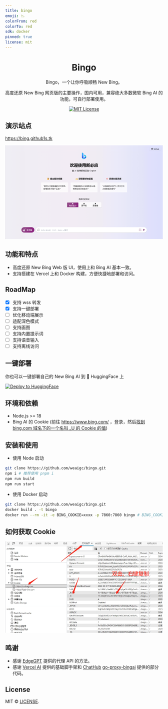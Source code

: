 ```yaml
---
title: bingo
emoji: 📉
colorFrom: red
colorTo: red
sdk: docker
pinned: true
license: mit
---
```


<div align="center">

# Bingo 

Bingo，一个让你呼吸顺畅 New Bing。

高度还原 New Bing 网页版的主要操作，国内可用，兼容绝大多数微软 Bing AI 的功能，可自行部署使用。

[![MIT License](https://img.shields.io/badge/license-MIT-97c50f)](https://github.com/weaigc/bingo/blob/main/license)


</div>

## 演示站点

https://bing.github1s.tk

[![img](./docs/images/demo.png)](https://bing.github1s.tk)

## 功能和特点

- 高度还原 New Bing Web 版 UI，使用上和 Bing AI 基本一致。
- 支持搭建在 Vercel 上和 Docker 构建，方便快捷地部署和访问。

## RoadMap

 - [x] 支持 wss 转发
 - [x] 支持一键部署
 - [ ] 优化移动端展示
 - [ ] 适配深色模式
 - [ ] 支持画图
 - [ ] 支持内置提示词
 - [ ] 支持语音输入
 - [ ] 支持离线访问

## 一键部署
你也可以一键部署自己的 New Bing AI 到 🤗 HuggingFace 上

[![Deploy to HuggingFace](https://img.shields.io/badge/%E7%82%B9%E5%87%BB%E9%83%A8%E7%BD%B2-%F0%9F%A4%97-fff)](https://huggingface.co/login?next=%2Fspaces%2Fhf4all%2Fbingo%3Fduplicate%3Dtrue%26visibility%3Dpublic)

## 环境和依赖

- Node.js >= 18
- Bing AI 的 Cookie (前往 https://www.bing.com/ ，登录，然后[找到 bing.com 域名下的一个名叫 _U 的 Cookie 的值](#如何获取-cookie))

## 安装和使用

* 使用 Node 启动

```bash
git clone https://github.com/weaigc/bingo.git
npm i # 推荐使用 pnpm i
npm run build
npm run start
```

* 使用 Docker 启动
```bash
git clone https://github.com/weaigc/bingo.git
docker build . -t bingo
docker run --rm -it -e BING_COOKIE=xxxx -p 7860:7860 bingo # BING_COOKIE 为 bing.com 域名下的一个名叫 _U 的 Cookie 的值
```

## 如何获取 Cookie
![Coookie](./docs/images/bing-cookie.png)

## 鸣谢
 - 感谢 [EdgeGPT](https://github.com/acheong08/EdgeGPT) 提供的代理 API 的方法。
 - 感谢 [Vercel AI](https://github.com/vercel-labs/ai-chatbot) 提供的基础脚手架和 [ChatHub](https://github.com/chathub-dev/chathub) [go-proxy-bingai](https://github.com/adams549659584/go-proxy-bingai) 提供的部分代码。

## License

MIT © [LICENSE](https://github.com/weaigc/bingo/blob/main/LICENSE).


